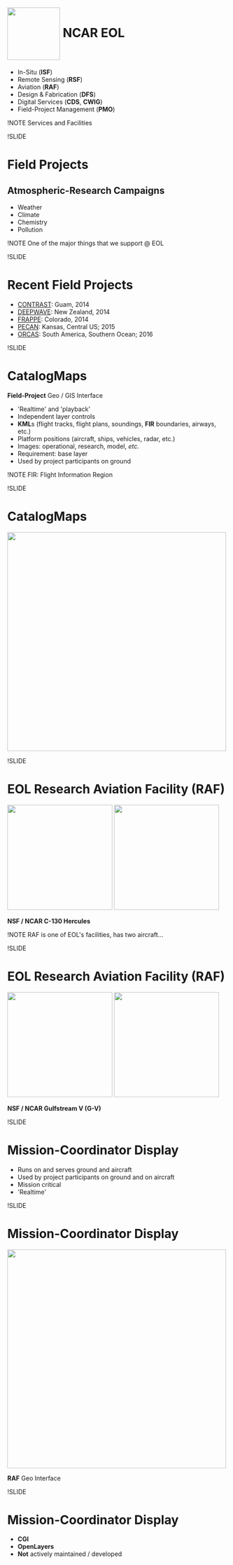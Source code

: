 <!-- # NCAR Earth Observing Laboratory (EOL) -->

# <img src='images/eollogo_transparent.png' height=120px style='vertical-align:middle;'/> NCAR EOL

- In-Situ (**ISF**)
- Remote Sensing (**RSF**)
- Aviation (**RAF**)
- Design & Fabrication (**DFS**)
- Digital Services (**CDS**, **CWIG**)
- Field-Project Management (**PMO**)

!NOTE
Services and Facilities

!SLIDE
# Field Projects

## Atmospheric-Research Campaigns

- Weather
- Climate
- Chemistry
- Pollution

!NOTE
One of the major things that we support @ EOL

!SLIDE
# Recent Field Projects

- [CONTRAST](https://www.eol.ucar.edu/field_projects/contrast): Guam, 2014
- [DEEPWAVE](https://www.eol.ucar.edu/field_projects/deepwave): New Zealand, 2014
- [FRAPPE](https://www.eol.ucar.edu/field_projects/frappe): Colorado, 2014
- [PECAN](https://www.eol.ucar.edu/field_projects/pecan): Kansas, Central US; 2015
- [ORCAS](https://www.eol.ucar.edu/field_projects/orcas): South America, Southern Ocean; 2016

!SLIDE
# CatalogMaps

**Field-Project** Geo / GIS Interface

- 'Realtime' and 'playback'
- Independent layer controls
- **KML**s (flight tracks, flight plans, soundings, **FIR** boundaries, airways, etc.)
- Platform positions (aircraft, ships, vehicles, radar, etc.)
- Images: operational, research, model, *etc.*
- Requirement: base layer
- Used by project participants on ground

!NOTE
FIR: Flight Information Region

!SLIDE
# CatalogMaps

<img src='images/maps-cset.png' height='500' />

!SLIDE
# EOL Research Aviation Facility (RAF)

<img src='images/hercules-front.jpg' height='240px' />
<img src='images/c130fixa.jpg' height='240px' />

**NSF / NCAR C-130 Hercules**

!NOTE
RAF is one of EOL's facilities, has two aircraft...

!SLIDE
# EOL Research Aviation Facility (RAF)

<img src='images/gv-front-edit.jpg' height='240' />
<img src='images/gv.jpg' height='240' />

**NSF / NCAR Gulfstream V (G-V)**

!SLIDE
# Mission-Coordinator Display

- Runs on and serves ground and aircraft
- Used by project participants on ground and on aircraft
- Mission critical
- 'Realtime'

!SLIDE
# Mission-Coordinator Display

<img src='images/mcd-orcas.png' height='500' />

**RAF** Geo Interface

!SLIDE
# Mission-Coordinator Display

- **CGI**
- **OpenLayers**
- **Not** actively maintained / developed

